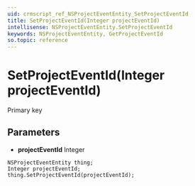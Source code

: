 ```yaml
---
uid: crmscript_ref_NSProjectEventEntity_SetProjectEventId
title: SetProjectEventId(Integer projectEventId)
intellisense: NSProjectEventEntity.SetProjectEventId
keywords: NSProjectEventEntity, GetProjectEventId
so.topic: reference
---
```


# SetProjectEventId(Integer projectEventId)

Primary key

## Parameters

* **projectEventId** Integer

```crmscript
NSProjectEventEntity thing;
Integer projectEventId;
thing.SetProjectEventId(projectEventId);
```

